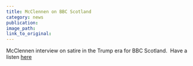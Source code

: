 ```yaml
---
title: McClennen on BBC Scotland
category: news
publication:
image_path:
link_to_original:
---
```



McClennen interview on satire in the Trump era for BBC Scotland.&nbsp; Have a listen [here](http://www.bbc.co.uk/programmes/p04tt04c)